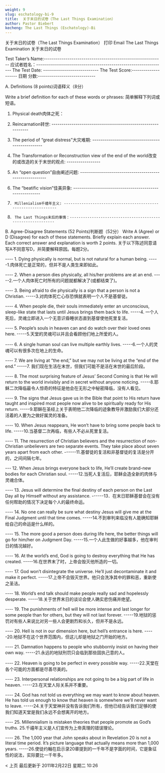 ```yaml
---
weight: 9
slug: eschatology-bi-9
title:  关于末日的试卷（The Last Things Examination）
author: Pastor Biebert
kecheng: The Last Things (Eschatology)-Bi
---
```


关于末日的试卷（The Last Things Examination）
打印
Email
The Last Things Examination
关于末日的试卷

Test Taker’s Name:------------------------------------------------------------
应试者姓名：-----------------------------------------------------------------
The Test Date: ----------------------------    The Test Score:--------------------
日期                                                                                分数:-----------------------------                                                  



A. Definitions (8 points)词语释义（8分）

Write a brief definition for each of these words or phrases:
简单解释下列词或短语。
1. Physical death肉体之死：


2. Reincarnation转世: --------------------------------------------------------------


3. The period of “great distress”大灾难期: -------------------------------------------------


4. The Transformation or Reconstruction view of the end of the world改变的或改造的关于末世的观点: -----------------



5. An “open question”自由阐述问题: ---------------------------------------------------------


6. The “beatific vision”佳美异象: ---------------------------------------------------------


1.      Millenialism千禧年主义: ---------------------------------------------------------------


2.      The Last Things末后的事情：------------------------------------------------------------




B. Agree-Disagree Statements (52 Points)判断题（52分）
Write A (Agree) or D (Disagree) for each of these statements. Briefly explain each answer. Each correct answer and explanation is worth 2 points.
关于以下陈述同意请写A不同意写D，并简要解释原因。每题2分。

---- 1. Dying physically is normal, but is not natural for a human being.
-----1.肉体死亡是正常的，但并不是人类生来即如此。


---- 2. When a person dies physically, all his/her problems are at an end.
-----2.一个人肉体死亡时所有的问题就都解决了(或都结束了)。

---- 3. Being afraid to die physically is a sign that a person is not a Christian.
-----3.对肉体死亡心存恐惧就表明一个人不是基督徒。

---- 4. When people die, their souls immediately enter an unconscious, sleep-like state
       that lasts until Jesus brings them back to life.
-----4. 一个人死后，灵魂立即进入一个无意识昏睡状态直到基督使他死里复活。


---- 5. People’s souls in heaven can and do watch over their loved ones here.
-----5.天堂的灵魂可以并且会看顾他们地上所爱的人。


---- 6. A single human soul can live multiple earthly lives.
-----6.一个人的灵魂可以有很多次在地上的生命。


---- 7. We are living at “the end,” but we may not be living at the “end of the end.”
-----7. 我们现在生活在末世，但我们可能不是活在末世的最后阶段。

---- 8. The most surprising feature of Jesus’ Second Coming is that He will return to the
       world invisibly and in secret without anyone noticing.
-----8.耶稣二次降临最令人惊奇的特征是他会在无形之中秘密降临，没有人看见。


---- 9. The signs that Jesus gave us in the Bible that point to His return have taught and
       inspired most people now alive to be spiritually ready for His return.
-----9.耶稣在圣经上关于表明他二次降临的迹象教导并激励我们大部分还活着的人要为之做好属灵的准备。


---- 10. When Jesus reappears, He won’t have to bring some people back to life.
-----10.当基督二次再临，有些人不必从死里复活。


---- 11. The resurrection of Christian believers and the resurrection of non-Christian
       unbelievers are two separate events. They take place about seven years apart from
       each other.
------11.基督徒的复活和非基督徒的复活是分开的，之间间隔七年。


 --- 12. When Jesus brings everyone back to life, He’ll create brand-new bodies for each
       Christian soul.
-----12.当死人复活后，耶稣会造全新的肉体与灵魂合体。


---- 13. Jesus will determine the final destiny of each person on the Last Day all by
       Himself without any assistance.
------13．在末日耶稣基督会在没有任何帮助的情况下决定每个人的最终命运。



---- 14. No one can really be sure what destiny Jesus will give me at the Final Judgment
       until that time comes.
-----14.不到审判来临没有人能确知耶稣给自己的命运是什么样的。


---- 15. The more good a person does during life here, the better things will go for
       him/her on Judgment Day.
-----15.一个人此生做的好事越多，他在审判日的情况越好。


---- 16. At the world’s end, God is going to destroy everything that He has created.
-----16.在世界末了时，上帝会毁灭他所造的一切。


---- 17. God won’t disintegrate the universe. He’ll just decontaminate it and make it
       perfect.
-----17.上帝不会毁灭世界。他只会洗净其中的罪和恶，重新使之圣洁。


---- 18. World’s end talk should make people really sad and hopelessly desperate.
-----18.关于世界末日的谈论会使人确实悲伤痛并绝望。


---- 19. The punishments of hell will be more intense and last longer for some people than
       for others, but they will not last forever.
-----19.地狱的惩罚对有些人来说比对另一些人会更剧烈和长久，但并不是永远。


---- 20. Hell is not in our dimension here, but hell’s entrance is here.
-----20.地狱不在这个世界范围内，但这儿却是地狱之门开始的地方。


---- 21. Damnation happens to people who stubbornly insist on having their own way.
-----21.永远的地狱刑罚只会临到那些固执己意的人。


---- 22. Heaven is going to be perfect in every possible way.
-----22.天堂在各个可能的方面都是尽善尽美的。


---- 23. Interpersonal relationships are not going to be a big part of life in heaven.
-----23.在天堂人际关系并不重要。


---- 24. God has not told us everything we may want to know about heaven. He has told
       us enough to know that heaven is somewhere we’ll never want to leave.
-----24.关于天堂神并没有告诉我们所有，但他已经告诉我们足够的使我们知道天堂是我们永远不会想离开的地方。


---- 25. Millennialism is mistaken theories that people promote as God’s truths.
25.千禧年主义是人们宣传为上帝真理的错误理论。


---- 26. The 1,000 year that John speaks about in Revelation 20 is not a literal time period.
 It’s picture language that actually means more than 1,000 years.
-----26.使徒约翰在启示录20章提到的一千年不是字面的时间，它是象征性的说法，实际要比一千年多。

< 上页
最后更新于 2011年2月22日 星期二 10:26
